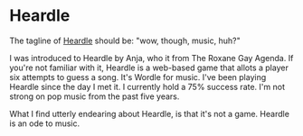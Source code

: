 ---
---

# Heardle
The tagline of [Heardle](https://heardle.app) should be: "wow, though, music, huh?"

I was introduced to Heardle by Anja, who it from The Roxane Gay Agenda. If you're not familiar with it, Heardle is a web-based game that allots a player six attempts to guess a song. It's Wordle for music. I've been playing Heardle since the day I met it. I currently hold a 75% success rate. I'm not strong on pop music from the past five years.

What I find utterly endearing about Heardle, is that it's not a game. Heardle is an ode to music.
